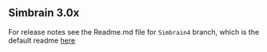 ## Simbrain 3.0x

For release notes see the Readme.md file for `Simbrain4` branch, which is the default readme 
[here](https://github.com/simbrain/simbrain/tree/Simbrain4)